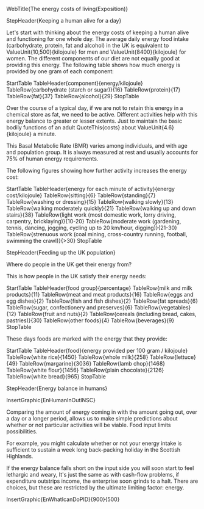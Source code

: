 WebTitle{The energy costs of living(Exposition)}

StepHeader{Keeping a human alive for a day}

Let's start with thinking about the energy costs of keeping a human alive and functioning for one whole day. The average daily energy food intake (carbohydrate, protein, fat and alcohol) in the UK is equivalent to ValueUnit{10,500}{kilojoule} for men and ValueUnit{8400}{kilojoule} for women. The different components of our diet are not equally good at providing this energy. The following table shows how much energy is provided by one gram of each component:

StartTable
TableHeader{component}{energy/kilojoule}
TableRow{carbohydrate (starch or sugar)}{16}
TableRow{protein}{17}
TableRow{fat}{37}
TableRow{alcohol}{29}
StopTable


Over the course of a typical day, if we are not to retain this energy in a chemical store as fat, we need to be active. Different activities help with this energy balance to greater or lesser extents. Just to maintain the basic bodily functions of an adult QuoteThis{costs} about ValueUnit{4.6}{kilojoule} a minute.

This Basal Metabolic Rate (BMR) varies among individuals, and with age and population group. It is always measured at rest and usually accounts for 75&percnt; of human energy requirements.

The following figures showing how further activity increases the energy cost:



StartTable
TableHeader{energy for each minute of activity}{energy cost/kilojoule}
TableRow{sitting}{6}
TableRow{standing}{7}
TableRow{washing or dressing}{15}
TableRow{walking slowly}{13}
TableRow{walking moderately quickly}{21}
TableRow{walking up and down stairs}{38}
TableRow{light work (most domestic work, lorry driving, carpentry, bricklaying)}{10-20}
TableRow{moderate work (gardening, tennis, dancing, jogging, cycling up to 20 km/hour, digging)}{21-30}
TableRow{strenuous work (coal mining, cross-country running, football, swimming  the crawl)}{>30}
StopTable

StepHeader{Feeding up the UK population}

Where do people in the UK get their energy from?

This is how people in the UK satisfy their energy needs:


StartTable
TableHeader{food group}{percentage}
TableRow{milk and milk products}{11}
TableRow{meat and meat products}{16}
TableRow{eggs and egg dishes}{2}
TableRow{fish and fish dishes}{2}
TableRow{fat spreads}{6}
TableRow{sugar, confectionery and preserves}{6}
TableRow{vegetables}{12}
TableRow{fruit and nuts}{2}
TableRow{cereals (including bread, cakes, pastries)}{30}
TableRow{other foods}{4}
TableRow{beverages}{9}
StopTable

These days foods are marked with the energy that they provide:


StartTable
TableHeader{food}{energy provided per 100 gram / kilojoule}
TableRow{white rice}{1450}
TableRow{whole milk}{258}
TableRow{lettuce}{49}
TableRow{margarine}{3036}
TableRow{lamb chop}{1468}
TableRow{white flour}{1456}
TableRow{plain chocolate}{2126}
TableRow{white bread}{965}
StopTable

StepHeader{Energy balance in humans}

InsertGraphic{EnHumanInOutINSC}

Comparing the amount of energy coming in with the amount going out, over a day or a longer period, allows us to make simple predictions about whether or not particular activities will be viable. Food input limits possibilities.

For example, you might calculate whether or not your energy intake is sufficient to sustain a week long back-packing holiday in the Scottish Highlands.

If the energy balance falls short on the input side you will soon start to feel lethargic and weary, It's just the same as with cash-flow problems, if expenditure outstrips income, the enterprise soon grinds to a halt. There are choices, but these are restricted by the ultimate limiting factor: energy.

InsertGraphic{EnWhatIcanDoPID}{900}{500}
